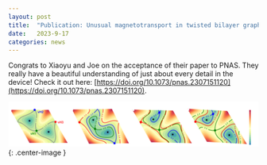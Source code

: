 ```yaml
---
layout: post
title:  "Publication: Unusual magnetotransport in twisted bilayer graphene, now with strain!"
date:   2023-9-17
categories: news
---
```


Congrats to Xiaoyu and Joe on the acceptance of their paper to PNAS. They really have a beautiful understanding of just about every detail in the device! Check it out here: [https://doi.org/10.1073/pnas.2307151120](https://doi.org/10.1073/pnas.2307151120).


![](/img/xiaoyu_strain_br.png){: .center-image }